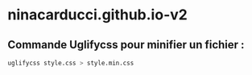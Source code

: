 # ninacarducci.github.io-v2

## Commande Uglifycss pour minifier un fichier :

```bash
uglifycss style.css > style.min.css
```
